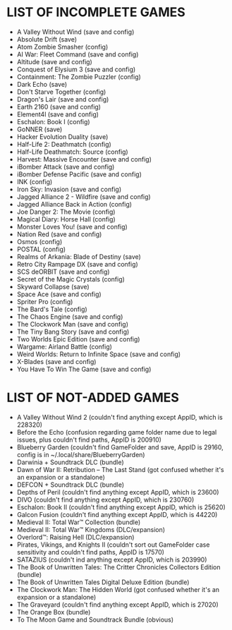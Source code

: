 # LIST OF INCOMPLETE GAMES

* A Valley Without Wind (save and config)
* Absolute Drift (save)
* Atom Zombie Smasher (config)
* AI War: Fleet Command (save and config)
* Altitude (save and config)
* Conquest of Elysium 3 (save and config)
* Containment: The Zombie Puzzler (config)
* Dark Echo (save)
* Don't Starve Together (config)
* Dragon's Lair (save and config)
* Earth 2160 (save and config)
* Element4l (save and config)
* Eschalon: Book I (config)
* GoNNER (save)
* Hacker Evolution Duality (save)
* Half-Life 2: Deathmatch (config)
* Half-Life Deathmatch: Source (config)
* Harvest: Massive Encounter (save and config)
* iBomber Attack (save and config)
* iBomber Defense Pacific (save and config)
* INK (config)
* Iron Sky: Invasion (save and config)
* Jagged Alliance 2 - Wildfire (save and config)
* Jagged Alliance Back in Action (config)
* Joe Danger 2: The Movie (config)
* Magical Diary: Horse Hall (config)
* Monster Loves You! (save and config)
* Nation Red (save and config)
* Osmos (config)
* POSTAL (config)
* Realms of Arkania: Blade of Destiny (save)
* Retro City Rampage DX (save and config)
* SCS deORBIT (save and config)
* Secret of the Magic Crystals (config)
* Skyward Collapse (save)
* Space Ace (save and config)
* Spriter Pro (config)
* The Bard's Tale (config)
* The Chaos Engine (save and config)
* The Clockwork Man (save and config)
* The Tiny Bang Story (save and config)
* Two Worlds Epic Edition (save and config)
* Wargame: Airland Battle (config)
* Weird Worlds: Return to Infinite Space (save and config)
* X-Blades (save and config)
* You Have To Win The Game (save and config)

# LIST OF NOT-ADDED GAMES
* A Valley Without Wind 2 (couldn't find anything except AppID, which is 228320)
* Before the Echo (confusion regarding game folder name due to legal issues, plus couldn't find paths, AppID is 200910)
* Blueberry Garden (couldn't find GameFolder and save, AppID is 29160, config is in ~/.local/share/BlueberryGarden)
* Darwinia + Soundtrack DLC (bundle)
* Dawn of War II: Retribution – The Last Stand (got confused whether it's an expansion or a standalone)
* DEFCON + Soundtrack DLC (bundle)
* Depths of Peril (couldn't find anything except AppID, which is 23600)
* DIVO (couldn't find anything except AppID, which is 230760)
* Eschalon: Book II (couldn't find anything except AppID, which is 25620)
* Galcon Fusion (couldn't find anything except AppID, which is 44220)
* Medieval II: Total War™ Collection (bundle)
* Medieval II: Total War™ Kingdoms (DLC/expansion)
* Overlord™: Raising Hell (DLC/expansion)
* Pirates, Vikings, and Knights II (couldn't sort out GameFolder case sensitivity and couldn't find paths, AppID is 17570)
* SATAZIUS (couldn't ind anything except AppID, which is 203990)
* The Book of Unwritten Tales: The Critter Chronicles Collectors Edition (bundle)
* The Book of Unwritten Tales Digital Deluxe Edition (bundle)
* The Clockwork Man: The Hidden World (got confused whether it's an expansion or a standalone)
* The Graveyard (couldn't find anything except AppID, which is 27020)
* The Orange Box (bundle)
* To The Moon Game and Soundtrack Bundle (obvious)
